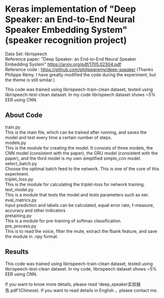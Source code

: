 #  Keras implementation of "Deep Speaker: an End-to-End Neural Speaker Embedding System" (speaker recognition project)

Data Set: librispeech  
Reference paper: "Deep Speaker: an End-to-End Neural Speaker Embedding System" https://arxiv.org/pdf/1705.02304.pdf  
Reference code : https://github.com/philipperemy/deep-speaker (Thanks Philippe Rémy. I have greatly modified the code during the experiment, but the theme is still similar.)  
  
This code was trained using librispeech-train-clean dataset, tested using librispeech-test-clean dataset. In my code librispeech dataset shows ~5% EER using CNN.   
  
## About Code
train.py  
This is the main file, which can be trained after running, and saves the model and test every time a certain number of steps.  
models.py  
This is the module for creating the model. It consists of three models, the CNN model (consistent with the paper), the GRU model (consistent with the paper), and the third model is my own simplified simple_cnn model.  
select_batch.py  
Choose the optimal batch feed to the network. This is one of the core of this experiment.   
triplet_loss.py  
This is the module for calculating the triplet-loss for network training.  
test_model.py  
This is a module that tests the model and tests parameters such as eer.   
eval_matrics.py  
Input prediction and labels can be calculated, equal error rate, f-measure, accuracy and other indicators  
pretaining.py  
This is a module for pre-training of softmax classification.  
pre_process.py  
This is to read the voice, filter the mute, extract the fbank feature, and save the module in .npy format.  
  
## Results  
This code was trained using librispeech-train-clean dataset, tested using librispeech-test-clean dataset. In my code, librispeech dataset shows ~5% EER using CNN.   
  
If you want to know more details, please read 'deep_speaker实验报告.pdf'(Chinese). If you want to read details in English ，please contact me.  
